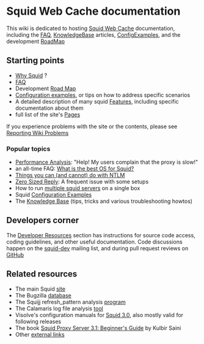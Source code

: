 # Squid Web Cache documentation

This wiki is dedicated to hosting [Squid Web Cache](http://www.squid-cache.org/) documentation,
including the [FAQ](/SquidFaq), [KnowledgeBase](/KnowledgeBase) articles,
[ConfigExamples](/ConfigExamples), and the development [RoadMap](/RoadMap)

## Starting points

- [Why Squid](/WhySquid) ?
- [FAQ](/SquidFaq)
- Development [Road Map](/RoadMap/Squid3)
- [Configuration examples](/ConfigExamples), or tips on how to address specific scenarios
- A detailed description of many squid [Features](/Features), including specific documentation about them
- full list of the site's [Pages](/SitePages)

If you experience problems with the site or the contents, please see
[Reporting Wiki Problems](/ReportingWikiProblems)

### Popular topics

- [Performance Analysis](/KnowledgeBase/PerformanceAnalysis):
    "Help! My users complain that the proxy is slow!"
- an all-time FAQ: [What is the best OS for Squid?](/BestOsForSquid)
- [Things you can (and cannot) do with NTLM](/NTLMIssues)
- [Zero Sized Reply](/ZeroSizedReply): A frequent issue with some setups
- How to run [multiple squid servers](/MultipleInstances) on a single box
- Squid [Configuration Examples](/ConfigExamples)
- The [Knowledge Base](/KnowledgeBase)
    (tips, tricks and various troubleshooting howtos)

## Developers corner

The [Developer Resources](/DeveloperResources)
section has instructions for source code access, coding guidelines, and
other useful documentation. Code discussions happen on the
[squid-dev](http://www.squid-cache.org/Support/mailing-lists.html#squid-dev)
mailing list, and during pull request reviews on
[GitHub](https://github.com/squid-cache/)

## Related resources

- The main Squid [site](http://www.squid-cache.org/)
- The Bugzilla [database](http://bugs.squid-cache.org/index.cgi)
- The Squijj refresh_pattern analysis [program](http://www.mnot.net/squij/)
- The Calamaris log file analysis [tool](http://freshmeat.net/projects/calamaris/)
- Visolve's configuration manuals for
    [Squid 3.0](http://www.visolve.com/squid/squid30/contents.php), also mostly
    valid for following releases
- The book [Squid Proxy Server 3.1: Beginner's
    Guide](https://www.packtpub.com/squid-proxy-server-3-1-beginners-guide/book)
    by Kulbir Saini
- Other [external links](/ExternalLinks)
